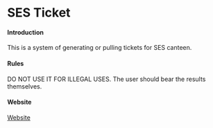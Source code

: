 # SES Ticket

#### Introduction

This is a system of generating or pulling tickets for SES canteen.

#### Rules

DO NOT USE IT FOR ILLEGAL USES. The user should bear the results themselves.

#### Website

[Website](https://ses-1987.gitee.io/sesticket)